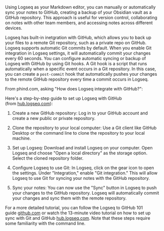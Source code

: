 Using Logseq as your Markdown editor, you can manually or automatically sync your notes to GitHub, creating a backup of your Obsidian vault as a GitHub repository. This approach is useful for version control, collaborating on notes with other team members, and accessing notes across different devices.

Logseq has built-in inetgration with GitHub, which allows you to back up your files to a remote Git repository, such as a private repo on GitHub. Logseq supports automatic Git commits by default. When you enable Git integration in Logseq settings, it will automatically commit your changes every 60 seconds. You can configure automatic syncing or backup of Logseq with GitHub by using Git hooks. A Git hook is a script that runs automatically when a specific event occurs in a Git repository. In this case, you can create a `post-commit` hook that automatically pushes your changes to the remote GitHub repository every time a commit occurs in Logseq.

From phind.com, asking "How does Logseq integrate with GitHub?":

Here's a step-by-step guide to set up Logseq with GitHub (from [hub.logseq.com](https://hub.logseq.com/integrations/aV9AgETypcPcf8avYcHXQT/logseq-sync-with-git-and-github/krMyU6jSEN8jG2Yjvifu9i)):

1.  Create a new GitHub repository: Log in to your GitHub account and create a new public or private repository.
    
2.  Clone the repository to your local computer: Use a Git client like GitHub Desktop or the command line to clone the repository to your local machine.
    
3.  Set up Logseq: Download and install Logseq on your computer. Open Logseq and choose "Open a local directory" as the storage option. Select the cloned repository folder.
    
4.  Configure Logseq to use Git: In Logseq, click on the gear icon to open the settings. Under "Integration," enable "Git integration." This will allow Logseq to use Git for syncing your notes with the GitHub repository.
    
5.  Sync your notes: You can now use the "Sync" button in Logseq to push your changes to the GitHub repository. Logseq will automatically commit your changes and sync them with the remote repository.

For a more detailed tutorial, you can follow the Logseq to GitHub 101 guide [github.com](https://github.com/CharlesChiuGit/Logseq-Git-Sync-101) or watch the 13-minute video tutorial on how to set up sync with Git and GitHub [hub.logseq.com](https://hub.logseq.com/integrations/aV9AgETypcPcf8avYcHXQT/logseq-sync-with-git-and-github/krMyU6jSEN8jG2Yjvifu9i). Note that these steps require some familiarity with the command line.